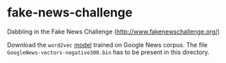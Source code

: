 # fake-news-challenge
Dabbling in the Fake News Challenge (http://www.fakenewschallenge.org/)

Download the `word2vec` [model](https://drive.google.com/file/d/0B7XkCwpI5KDYNlNUTTlSS21pQmM/) trained on Google News corpus. The file `GoogleNews-vectors-negative300.bin` has to be present in this directory.